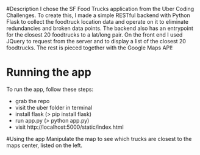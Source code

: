 #Description
I chose the SF Food Trucks application from the Uber Coding Challenges. To create this, I made a simple RESTful backend with Python Flask to collect the foodtruck location data and operate on it to eliminate redundancies and broken data points. The backend also has an entrypoint for the closest 20 foodtrucks to a lat/long pair.
On the front end I used JQuery to request from the server and to display a list of the closest 20 foodtrucks. The rest is pieced together with the Google Maps API!

# Running the app
To run the app, follow these steps:
- grab the repo
- visit the uber folder in terminal
- install flask (> pip install flask)
- run app.py (> python app.py)
- visit http://localhost:5000/static/index.html

#Using the app
Manipulate the map to see which trucks are closest to the maps center, listed on the left.
